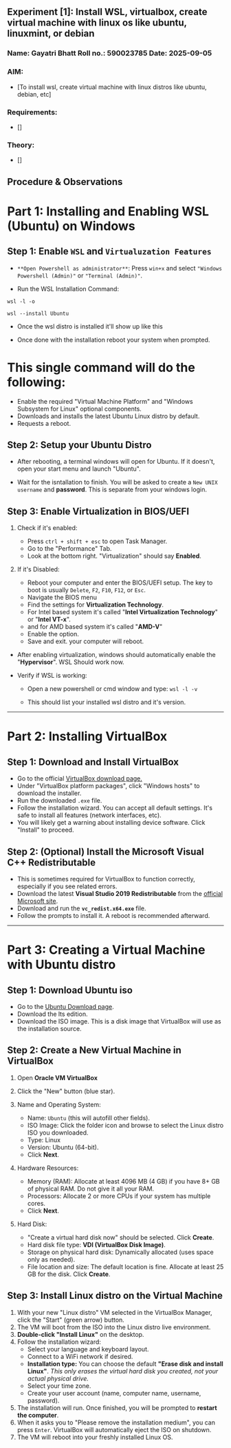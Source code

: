 ## Experiment [1]: Install WSL, virtualbox, create virtual machine with linux os like ubuntu, linuxmint, or debian

### Name: Gayatri Bhatt Roll no.: 590023785 Date: 2025-09-05

### AIM:
* [To install wsl, create virtual machine with linux distros like ubuntu, debian, etc]

### Requirements:
* []

### Theory:
* []

## Procedure & Observations

# Part 1: Installing and Enabling WSL (Ubuntu) on Windows

## Step 1: Enable `WSL` and `Virtualuzation Features`

* `**Open Powershell as administrator**`: Press `win+x` and select `"Windows Powershell (Admin)"` or `"Terminal (Admin)"`.


* Run the WSL Installation Command:
```
wsl -l -o
```
```
wsl --install Ubuntu
```
 

* Once the wsl distro is installed it'll show up like this
 

* Once done with the installation reboot your system when prompted.

# This single command will do the following:
* Enable the required "Virtual Machine Platform" and "Windows Subsystem for Linux" optional components.
* Downloads and installs the latest Ubuntu Linux distro by default.
* Requests a reboot.

## Step 2: Setup your Ubuntu Distro

* After rebooting, a terminal windows will open for Ubuntu. If it doesn't, open your start menu and launch "Ubuntu".

* Wait for the isntallation to finish. You will be asked to create a `New UNIX username` and **password**. This is separate from your windows login.

 

## Step 3: Enable Virtualization in BIOS/UEFI

1. Check if it's enabled:
    * Press `ctrl + shift + esc` to open Task Manager.
    * Go to the "Performance" Tab.
    * Look at the bottom right. "Virtualization" should say **Enabled**.
     

2. If it's Disabled:
    * Reboot your computer and enter the BIOS/UEFI setup. The key to boot is usually `Delete`, `F2`, `F10`, `F12`, or `Esc`.
    * Navigate the BIOS menu
    * Find the settings for **Virtualization Technology**.
    * For Intel based system it's called "**Intel Virtualization Technology**" or "**Intel VT-x**".
    * and for AMD based system it's called "**AMD-V**"
    * Enable the option.
    * Save and exit. your computer will reboot.

* After enabling virtualization, windows should automatically enable the "**Hypervisor**". WSL Should work now.

* Verify if WSL is working:
    * Open a new powershell or cmd window and type:
        ```wsl -l -v```

    * This should list your installed wsl distro and it's version.

---

# Part 2: Installing VirtualBox

## Step 1: Download and Install VirtualBox

* Go to the official [VirtualBox download page.](https://www.virtualbox.org/wiki/Downloads)
* Under "VirtualBox platform packages", click "Windows hosts" to download the installer.
* Run the downloaded `.exe` file.
* Follow the installation wizard. You can accept all default settings. It's safe to install all features (network interfaces, etc).
* You will likely get a warning about installing device software. Click "Install" to proceed.

## Step 2: (Optional) Install the Microsoft Visual C++ Redistributable

*   This is sometimes required for VirtualBox to function correctly, especially if you see related errors.
*   Download the latest **Visual Studio 2019 Redistributable** from the [official Microsoft site](https://learn.microsoft.com/en-US/cpp/windows/latest-supported-vc-redist?view=msvc-170).
*   Download and run the **`vc_redist.x64.exe`** file.
*   Follow the prompts to install it. A reboot is recommended afterward.

---

# Part 3: Creating a Virtual Machine with Ubuntu distro

## Step 1: Download Ubuntu iso
* Go to the [Ubuntu Download page](https://ubuntu.com/download/desktop/thank-you?version=24.04.3&architecture=amd64&lts=true).
* Download the lts edition.
* Download the ISO image. This is a disk image that VirtualBox will use as the installation source.

## Step 2: Create a New Virtual Machine in VirtualBox
1. Open **Oracle VM VirtualBox**
2. Click the "New" button (blue star).
3. Name and Operating System:
    * Name: `Ubuntu` (this will autofill other fields).
    * ISO Image: Click the folder icon and browse to select the Linux distro ISO you downloaded.
    * Type: Linux
    * Version: Ubuntu (64-bit).
    * Click **Next**.

4. Hardware Resources:
    * Memory (RAM): Allocate at least 4096 MB (4 GB) if you have 8+ GB of physical RAM. Do not give it all your RAM.
    * Processors: Allocate 2 or more CPUs if your system has multiple cores.
    * Click **Next**.

5. Hard Disk:
    * "Create a virtual hard disk now" should be selected. Click **Create**.
    * Hard disk file type: **VDI (VirtualBox Disk Image)**.
    * Storage on physical hard disk: Dynamically allocated (uses space only as needed).
    * File location and size: The default location is fine. Allocate at least 25 GB for the disk. Click **Create**.

## Step 3: Install Linux distro on the Virtual Machine
1. With your new "Linux distro" VM selected in the VirtualBox Manager, click the "Start" (green arrow) button.
2. The VM will boot from the ISO into the Linux distro live environment.
3.  **Double-click "Install Linux"** on the desktop.
4.  Follow the installation wizard:
    *   Select your language and keyboard layout.
    *   Connect to a WiFi network if desired.
    *   **Installation type:** You can choose the default **"Erase disk and install Linux"**. *This only erases the virtual hard disk you created, not your actual physical drive.*
    *   Select your time zone.
    *   Create your user account (name, computer name, username, password).
5.  The installation will run. Once finished, you will be prompted to **restart the computer**.
6.  When it asks you to "Please remove the installation medium", you can press `Enter`. VirtualBox will automatically eject the ISO on shutdown.
7.  The VM will reboot into your freshly installed Linux OS.